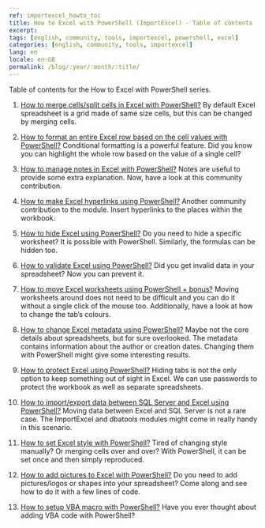 ```yaml
---
ref: importexcel_howto_toc
title: How to Excel with PowerShell (ImportExcel) - Table of contents
excerpt: 
tags: [english, community, tools, importexcel, powershell, excel]
categories: [english, community, tools, importexcel]
lang: en
locale: en-GB
permalink: /blog/:year/:month/:title/
---
```


Table of contents for the How to Excel with PowerShell series.

1. [How to merge cells/split cells in Excel with PowerShell?]() 
By default Excel spreadsheet is a grid made of same size cells, but this can be changed by merging cells.

1. [How to format an entire Excel row based on the cell values with PowerShell?]() Conditional formatting is a powerful feature. Did you know you can highlight the whole row based on the value of a single cell?

1. [How to manage notes in Excel with PowerShell?]()
Notes are useful to provide some extra explanation. Now, have a look at this community contribution.

1. [How to make Excel hyperlinks using PowerShell?]()
Another community contribution to the module. Insert hyperlinks to the places within the workbook.

1. [How to hide Excel using PowerShell?]()
Do you need to hide a specific worksheet? It is possible with PowerShell. Similarly, the formulas can be hidden too.

1. [How to validate Excel using PowerShell?]()
Did you get invalid data in your spreadsheet? Now you can prevent it.

1. [How to move Excel worksheets using PowerShell + bonus?]()
Moving worksheets around does not need to be difficult and you can do it without a single click of the mouse too. Additionally, have a look at how to change the tab’s colours.

1. [How to change Excel metadata using PowerShell?]()
Maybe not the core details about spreadsheets, but for sure overlooked. The metadata contains information about the author or creation dates. Changing them with PowerShell might give some interesting results.

1. [How to protect Excel using PowerShell?]()
Hiding tabs is not the only option to keep something out of sight in Excel. We can use passwords to protect the workbook as well as separate spreadsheets.

1. [How to import/export data between SQL Server and Excel using PowerShell?]()
Moving data between Excel and SQL Server is not a rare case. The ImportExcel and dbatools modules might come in really handy in this scenario.

1. [How to set Excel style with PowerShell?]()
Tired of changing style manually? Or merging cells over and over? With PowerShell, it can be set once and then simply reproduced.

1. [How to add pictures to Excel with PowerShell?]()
Do you need to add pictures/logos or shapes into your spreadsheet? Come along and see how to do it with a few lines of code.

1. [How to setup VBA macro with PowerShell?]()
Have you ever thought about adding VBA code with PowerShell?